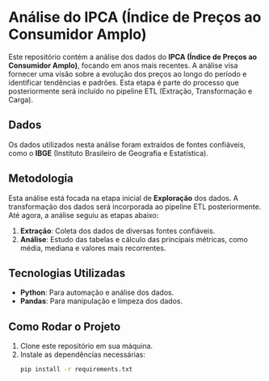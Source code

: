 # Análise do IPCA (Índice de Preços ao Consumidor Amplo)

Este repositório contém a análise dos dados do **IPCA (Índice de Preços ao Consumidor Amplo)**, focando em anos mais recentes. A análise visa fornecer uma visão sobre a evolução dos preços ao longo do período e identificar tendências e padrões. Esta etapa é parte do processo que posteriormente será incluído no pipeline ETL (Extração, Transformação e Carga).

## Dados

Os dados utilizados nesta análise foram extraídos de fontes confiáveis, como o **IBGE** (Instituto Brasileiro de Geografia e Estatística).

## Metodologia

Esta análise está focada na etapa inicial de **Exploração** dos dados. A transformação dos dados será incorporada ao pipeline ETL posteriormente. Até agora, a análise seguiu as etapas abaixo:

1. **Extração**: Coleta dos dados de diversas fontes confiáveis.
2. **Análise**: Estudo das tabelas e cálculo das principais métricas, como média, mediana e valores mais recorrentes.

## Tecnologias Utilizadas

- **Python**: Para automação e análise dos dados.
- **Pandas**: Para manipulação e limpeza dos dados.

## Como Rodar o Projeto

1. Clone este repositório em sua máquina.
2. Instale as dependências necessárias:
   ```bash
   pip install -r requirements.txt
